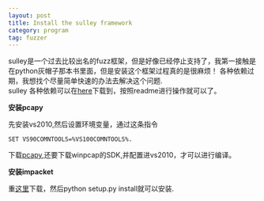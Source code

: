 ```yaml
---
layout: post
title: Install the sulley framework
category: program
tag: fuzzer
---
```


sulley是一个过去比较出名的fuzz框架，但是好像已经停止支持了，我第一接触是在python灰帽子那本书里面，但是安装这个框架过程真的是很麻烦！
各种依赖过期，我想找个尽量简单快速的办法去解决这个问题.</br>
sulley 各种依赖可以在[here](https://github.com/reider-roque/pydbg-pydasm-paimei)下载到，按照readme进行操作就可以了。

**安装pcapy**

先安装vs2010,然后设置环境变量，通过这条指令 

```shell
SET VS90COMNTOOLS=%VS100COMNTOOLS%.
```

下载[pcapy](https://pypi.python.org/pypi/pcapy),还要下载winpcap的SDK,并配置进vs2010，才可以进行编译。


**安装impacket**

重[这里](https://pypi.python.org/pypi/impacket)下载，然后python setup.py install就可以安装.
